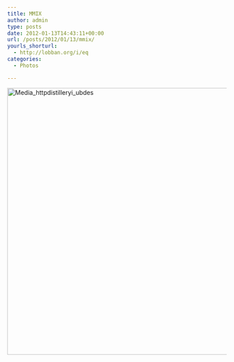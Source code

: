 ```yaml
---
title: MMIX
author: admin
type: posts
date: 2012-01-13T14:43:11+00:00
url: /posts/2012/01/13/mmix/
yourls_shorturl:
  - http://lobban.org/i/eq
categories:
  - Photos

---
```

<div class='posterous_autopost'>
  <a href="http://instagr.am/p/gwGXD/"></p> 
  
  <div class='p_embed p_image_embed'>
    <a href="http://getfile8.posterous.com/getfile/files.posterous.com/nonimage/jnjeErguGzpDBedzCfagCvwDnitoxfzyHhqjymDgyadClGzCAHgcnrExvwsm/media_httpdistilleryi_ubDEs.jpg.scaled1000.jpg"><img alt="Media_httpdistilleryi_ubdes" height="612" src="https://getfile8.posterous.com/getfile/files.posterous.com/nonimage/jnjeErguGzpDBedzCfagCvwDnitoxfzyHhqjymDgyadClGzCAHgcnrExvwsm/media_httpdistilleryi_ubDEs.jpg.scaled1000.jpg" width="612" /></a>
  </div>
  
  <p>
    </a></div>